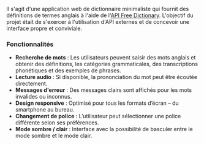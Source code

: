 Il s'agit d'une application web de dictionnaire minimaliste qui fournit des définitions de termes anglais à l'aide de l'[API Free Dictionary](https://dictionaryapi.dev/). L'objectif du projet était de s'exercer à l'utilisation d'API externes et de concevoir une interface propre et conviviale.

### Fonctionnalités

- **Recherche de mots** : Les utilisateurs peuvent saisir des mots anglais et obtenir des définitions, les catégories grammaticales, des transcriptions phonétiques et des exemples de phrases.
- **Lecture audio** : Si disponible, la prononciation du mot peut être écoutée directement.
- **Messages d'erreur** : Des messages clairs sont affichés pour les mots invalides ou inconnus.
- **Design responsive** : Optimisé pour tous les formats d’écran – du smartphone au bureau.
- **Changement de police** : L’utilisateur peut sélectionner une police différente selon ses préférences.
- **Mode sombre / clair** : Interface avec la possibilité de basculer entre le mode sombre et le mode clair.
